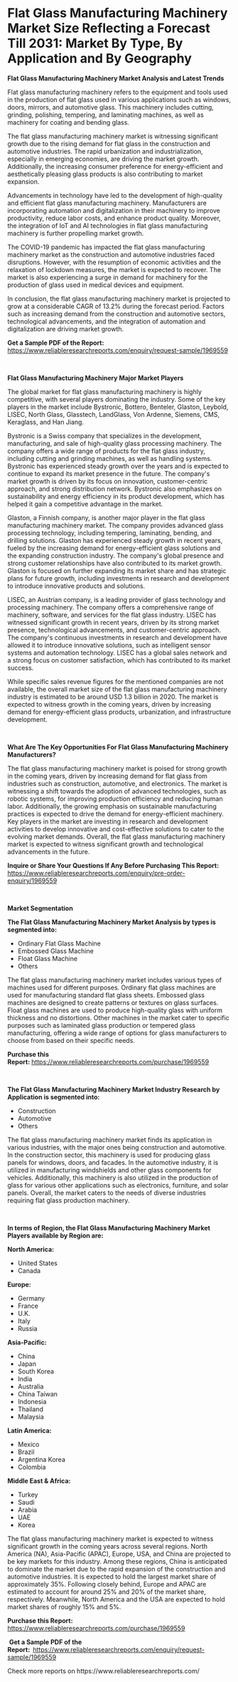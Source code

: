 <p><h1>Flat Glass Manufacturing Machinery Market Size Reflecting a Forecast Till 2031: Market By Type, By Application and By Geography</h1></p><p><strong>Flat Glass Manufacturing Machinery Market Analysis and Latest Trends</strong></p>
<p><p>Flat glass manufacturing machinery refers to the equipment and tools used in the production of flat glass used in various applications such as windows, doors, mirrors, and automotive glass. This machinery includes cutting, grinding, polishing, tempering, and laminating machines, as well as machinery for coating and bending glass.</p><p>The flat glass manufacturing machinery market is witnessing significant growth due to the rising demand for flat glass in the construction and automotive industries. The rapid urbanization and industrialization, especially in emerging economies, are driving the market growth. Additionally, the increasing consumer preference for energy-efficient and aesthetically pleasing glass products is also contributing to market expansion.</p><p>Advancements in technology have led to the development of high-quality and efficient flat glass manufacturing machinery. Manufacturers are incorporating automation and digitalization in their machinery to improve productivity, reduce labor costs, and enhance product quality. Moreover, the integration of IoT and AI technologies in flat glass manufacturing machinery is further propelling market growth.</p><p>The COVID-19 pandemic has impacted the flat glass manufacturing machinery market as the construction and automotive industries faced disruptions. However, with the resumption of economic activities and the relaxation of lockdown measures, the market is expected to recover. The market is also experiencing a surge in demand for machinery for the production of glass used in medical devices and equipment.</p><p>In conclusion, the flat glass manufacturing machinery market is projected to grow at a considerable CAGR of 13.2% during the forecast period. Factors such as increasing demand from the construction and automotive sectors, technological advancements, and the integration of automation and digitalization are driving market growth.</p></p>
<p><strong>Get a Sample PDF of the Report:&nbsp;</strong> <a href="https://www.reliableresearchreports.com/enquiry/request-sample/1969559">https://www.reliableresearchreports.com/enquiry/request-sample/1969559</a></p>
<p>&nbsp;</p>
<p><strong>Flat Glass Manufacturing Machinery Major Market Players</strong></p>
<p><p>The global market for flat glass manufacturing machinery is highly competitive, with several players dominating the industry. Some of the key players in the market include Bystronic, Bottero, Benteler, Glaston, Leybold, LISEC, North Glass, Glasstech, LandGlass, Von Ardenne, Siemens, CMS, Keraglass, and Han Jiang.</p><p>Bystronic is a Swiss company that specializes in the development, manufacturing, and sale of high-quality glass processing machinery. The company offers a wide range of products for the flat glass industry, including cutting and grinding machines, as well as handling systems. Bystronic has experienced steady growth over the years and is expected to continue to expand its market presence in the future. The company's market growth is driven by its focus on innovation, customer-centric approach, and strong distribution network. Bystronic also emphasizes on sustainability and energy efficiency in its product development, which has helped it gain a competitive advantage in the market.</p><p>Glaston, a Finnish company, is another major player in the flat glass manufacturing machinery market. The company provides advanced glass processing technology, including tempering, laminating, bending, and drilling solutions. Glaston has experienced steady growth in recent years, fueled by the increasing demand for energy-efficient glass solutions and the expanding construction industry. The company's global presence and strong customer relationships have also contributed to its market growth. Glaston is focused on further expanding its market share and has strategic plans for future growth, including investments in research and development to introduce innovative products and solutions.</p><p>LISEC, an Austrian company, is a leading provider of glass technology and processing machinery. The company offers a comprehensive range of machinery, software, and services for the flat glass industry. LISEC has witnessed significant growth in recent years, driven by its strong market presence, technological advancements, and customer-centric approach. The company's continuous investments in research and development have allowed it to introduce innovative solutions, such as intelligent sensor systems and automation technology. LISEC has a global sales network and a strong focus on customer satisfaction, which has contributed to its market success.</p><p>While specific sales revenue figures for the mentioned companies are not available, the overall market size of the flat glass manufacturing machinery industry is estimated to be around USD 1.3 billion in 2020. The market is expected to witness growth in the coming years, driven by increasing demand for energy-efficient glass products, urbanization, and infrastructure development.</p></p>
<p>&nbsp;</p>
<p><strong>What Are The Key Opportunities For Flat Glass Manufacturing Machinery Manufacturers?</strong></p>
<p><p>The flat glass manufacturing machinery market is poised for strong growth in the coming years, driven by increasing demand for flat glass from industries such as construction, automotive, and electronics. The market is witnessing a shift towards the adoption of advanced technologies, such as robotic systems, for improving production efficiency and reducing human labor. Additionally, the growing emphasis on sustainable manufacturing practices is expected to drive the demand for energy-efficient machinery. Key players in the market are investing in research and development activities to develop innovative and cost-effective solutions to cater to the evolving market demands. Overall, the flat glass manufacturing machinery market is expected to witness significant growth and technological advancements in the future.</p></p>
<p><strong>Inquire or Share Your Questions If Any Before Purchasing This Report:</strong> <a href="https://www.reliableresearchreports.com/enquiry/pre-order-enquiry/1969559">https://www.reliableresearchreports.com/enquiry/pre-order-enquiry/1969559</a></p>
<p>&nbsp;</p>
<p><strong>Market Segmentation</strong></p>
<p><strong>The Flat Glass Manufacturing Machinery Market Analysis by types is segmented into:</strong></p>
<p><ul><li>Ordinary Flat Glass Machine</li><li>Embossed Glass Machine</li><li>Float Glass Machine</li><li>Others</li></ul></p>
<p><p>The flat glass manufacturing machinery market includes various types of machines used for different purposes. Ordinary flat glass machines are used for manufacturing standard flat glass sheets. Embossed glass machines are designed to create patterns or textures on glass surfaces. Float glass machines are used to produce high-quality glass with uniform thickness and no distortions. Other machines in the market cater to specific purposes such as laminated glass production or tempered glass manufacturing, offering a wide range of options for glass manufacturers to choose from based on their specific needs.</p></p>
<p><strong>Purchase this Report:&nbsp;</strong><a href="https://www.reliableresearchreports.com/purchase/1969559">https://www.reliableresearchreports.com/purchase/1969559</a></p>
<p>&nbsp;</p>
<p><strong>The Flat Glass Manufacturing Machinery Market Industry Research by Application is segmented into:</strong></p>
<p><ul><li>Construction</li><li>Automotive</li><li>Others</li></ul></p>
<p><p>The flat glass manufacturing machinery market finds its application in various industries, with the major ones being construction and automotive. In the construction sector, this machinery is used for producing glass panels for windows, doors, and facades. In the automotive industry, it is utilized in manufacturing windshields and other glass components for vehicles. Additionally, this machinery is also utilized in the production of glass for various other applications such as electronics, furniture, and solar panels. Overall, the market caters to the needs of diverse industries requiring flat glass production machinery.</p></p>
<p>&nbsp;</p>
<p><strong>In terms of Region, the Flat Glass Manufacturing Machinery Market Players available by Region are:</strong></p>
<p>
    <p> <strong> North America: </strong>
        <ul>
            <li>United States</li>
            <li>Canada</li>
        </ul>
        </p> 
    <p> <strong> Europe: </strong>
        <ul>
            <li>Germany</li>
            <li>France</li>
            <li>U.K.</li>
            <li>Italy</li>
            <li>Russia</li>
        </ul>
        </p> 
    <p> <strong> Asia-Pacific: </strong>
        <ul>
            <li>China</li>
            <li>Japan</li>
            <li>South Korea</li>
            <li>India</li>
            <li>Australia</li>
            <li>China Taiwan</li>
            <li>Indonesia</li>
            <li>Thailand</li>
            <li>Malaysia</li>
        </ul>
        </p> 
    <p> <strong> Latin America: </strong>
        <ul>
            <li>Mexico</li>
            <li>Brazil</li>
            <li>Argentina Korea</li>
            <li>Colombia</li>
        </ul>
        </p> 
    <p> <strong> Middle East & Africa: </strong>
        <ul>
            <li>Turkey</li>
            <li>Saudi</li>
            <li>Arabia</li>
            <li>UAE</li>
            <li>Korea</li>
        </ul>
    </p>
    </p>
<p><p>The flat glass manufacturing machinery market is expected to witness significant growth in the coming years across several regions. North America (NA), Asia-Pacific (APAC), Europe, USA, and China are projected to be key markets for this industry. Among these regions, China is anticipated to dominate the market due to the rapid expansion of the construction and automotive industries. It is expected to hold the largest market share of approximately 35%. Following closely behind, Europe and APAC are estimated to account for around 25% and 20% of the market share, respectively. Meanwhile, North America and the USA are expected to hold market shares of roughly 15% and 5%.</p></p>
<p><strong>Purchase this Report: </strong><a href="https://www.reliableresearchreports.com/purchase/1969559">https://www.reliableresearchreports.com/purchase/1969559</a></p>
<p>&nbsp;<strong>Get a Sample PDF of the Report:&nbsp;&nbsp;</strong><a href="https://www.reliableresearchreports.com/enquiry/request-sample/1969559">https://www.reliableresearchreports.com/enquiry/request-sample/1969559</a></p>
<p><strong></strong></p>
<p>Check more reports on https://www.reliableresearchreports.com/</p>